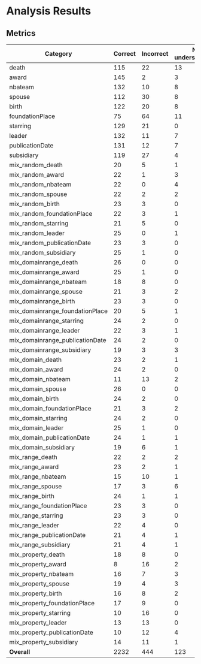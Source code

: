 # Analysis Results

## Metrics

| Category | Correct | Incorrect | Not understandable | Overall Accuracy |
| --- | --- | --- | --- | --- |
| death | 115 | 22 | 13 | 0.7667 |
| award | 145 | 2 | 3 | 0.9667 |
| nbateam | 132 | 10 | 8 | 0.8800 |
| spouse | 112 | 30 | 8 | 0.7467 |
| birth | 122 | 20 | 8 | 0.8133 |
| foundationPlace | 75 | 64 | 11 | 0.5000 |
| starring | 129 | 21 | 0 | 0.8600 |
| leader | 132 | 11 | 7 | 0.8800 |
| publicationDate | 131 | 12 | 7 | 0.8733 |
| subsidiary | 119 | 27 | 4 | 0.7933 |
| mix_random_death | 20 | 5 | 1 | 0.7692 |
| mix_random_award | 22 | 1 | 3 | 0.8462 |
| mix_random_nbateam | 22 | 0 | 4 | 0.8462 |
| mix_random_spouse | 22 | 2 | 2 | 0.8462 |
| mix_random_birth | 23 | 3 | 0 | 0.8846 |
| mix_random_foundationPlace | 22 | 3 | 1 | 0.8462 |
| mix_random_starring | 21 | 5 | 0 | 0.8077 |
| mix_random_leader | 25 | 0 | 1 | 0.9615 |
| mix_random_publicationDate | 23 | 3 | 0 | 0.8846 |
| mix_random_subsidiary | 25 | 1 | 0 | 0.9615 |
| mix_domainrange_death | 26 | 0 | 0 | 1.0000 |
| mix_domainrange_award | 25 | 1 | 0 | 0.9615 |
| mix_domainrange_nbateam | 18 | 8 | 0 | 0.6923 |
| mix_domainrange_spouse | 21 | 3 | 2 | 0.8077 |
| mix_domainrange_birth | 23 | 3 | 0 | 0.8846 |
| mix_domainrange_foundationPlace | 20 | 5 | 1 | 0.7692 |
| mix_domainrange_starring | 24 | 2 | 0 | 0.9231 |
| mix_domainrange_leader | 22 | 3 | 1 | 0.8462 |
| mix_domainrange_publicationDate | 24 | 2 | 0 | 0.9231 |
| mix_domainrange_subsidiary | 19 | 3 | 3 | 0.7600 |
| mix_domain_death | 23 | 2 | 1 | 0.8846 |
| mix_domain_award | 24 | 2 | 0 | 0.9231 |
| mix_domain_nbateam | 11 | 13 | 2 | 0.4231 |
| mix_domain_spouse | 26 | 0 | 0 | 1.0000 |
| mix_domain_birth | 24 | 2 | 0 | 0.9231 |
| mix_domain_foundationPlace | 21 | 3 | 2 | 0.8077 |
| mix_domain_starring | 24 | 2 | 0 | 0.9231 |
| mix_domain_leader | 25 | 1 | 0 | 0.9615 |
| mix_domain_publicationDate | 24 | 1 | 1 | 0.9231 |
| mix_domain_subsidiary | 19 | 6 | 1 | 0.7308 |
| mix_range_death | 22 | 2 | 2 | 0.8462 |
| mix_range_award | 23 | 2 | 1 | 0.8846 |
| mix_range_nbateam | 15 | 10 | 1 | 0.5769 |
| mix_range_spouse | 17 | 3 | 6 | 0.6538 |
| mix_range_birth | 24 | 1 | 1 | 0.9231 |
| mix_range_foundationPlace | 23 | 3 | 0 | 0.8846 |
| mix_range_starring | 23 | 3 | 0 | 0.8846 |
| mix_range_leader | 22 | 4 | 0 | 0.8462 |
| mix_range_publicationDate | 21 | 4 | 1 | 0.8077 |
| mix_range_subsidiary | 21 | 4 | 1 | 0.8077 |
| mix_property_death | 18 | 8 | 0 | 0.6923 |
| mix_property_award | 8 | 16 | 2 | 0.3077 |
| mix_property_nbateam | 16 | 7 | 3 | 0.6154 |
| mix_property_spouse | 19 | 4 | 3 | 0.7308 |
| mix_property_birth | 16 | 8 | 2 | 0.6154 |
| mix_property_foundationPlace | 17 | 9 | 0 | 0.6538 |
| mix_property_starring | 10 | 16 | 0 | 0.3846 |
| mix_property_leader | 13 | 13 | 0 | 0.5000 |
| mix_property_publicationDate | 10 | 12 | 4 | 0.3846 |
| mix_property_subsidiary | 14 | 11 | 1 | 0.5385 |
| **Overall** | 2232 | 444 | 123 | 0.7974 |
